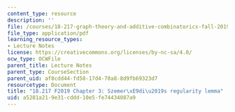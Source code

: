 ```yaml
---
content_type: resource
description: ''
file: /courses/18-217-graph-theory-and-additive-combinatorics-fall-2019/a5281a219e31cddd10e5fe74434087a9_MIT18_217F19_ch3.pdf
file_type: application/pdf
learning_resource_types:
- Lecture Notes
license: https://creativecommons.org/licenses/by-nc-sa/4.0/
ocw_type: OCWFile
parent_title: Lecture Notes
parent_type: CourseSection
parent_uid: af8cdd44-fd58-17d4-70a8-8d9fb69323d7
resourcetype: Document
title: "18.217 F2019 Chapter 3: Szemer\xE9di\u2019s regularity lemma"
uid: a5281a21-9e31-cddd-10e5-fe74434087a9
---
```

